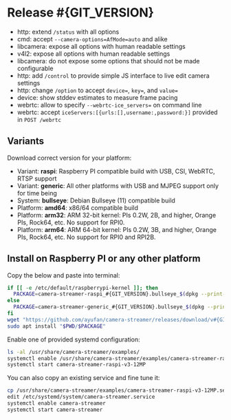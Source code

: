 # Release #{GIT_VERSION}

- http: extend `/status` with all options
- cmd: accept `--camera-options=AfMode=auto` and alike
- libcamera: expose all options with human readable settings
- v4l2: expose all options with human readable settings
- libcamera: do not expose some options that should not be made configurable
- http: add `/control` to provide simple JS interface to live edit camera settings
- http: change `/option` to accept `device=`, `key=`, and `value=`
- device: show stddev estimates to measure frame pacing
- webrtc: allow to specify `--webrtc-ice_servers=` on command line
- webrtc: accept `iceServers:[{urls:[],username:,password:}]` provided in `POST /webrtc`

## Variants

Download correct version for your platform:

- Variant: **raspi**: Raspberry PI compatible build with USB, CSI, WebRTC, RTSP support
- Variant: **generic**: All other platforms with USB and MJPEG support only for time being
- System: **bullseye**: Debian Bullseye (11) compatible build
- Platform: **amd64**: x86/64 compatible build
- Platform: **arm32**: ARM 32-bit kernel: PIs 0.2W, 2B, and higher, Orange PIs, Rock64, etc. No support for RPI0.
- Platform: **arm64**: ARM 64-bit kernel: PIs 0.2W, 3B, and higher, Orange PIs, Rock64, etc. No support for RPI0 and RPI2B.

## Install on Raspberry PI or any other platform

Copy the below and paste into terminal:

```bash
if [[ -e /etc/default/raspberrypi-kernel ]]; then
  PACKAGE=camera-streamer-raspi_#{GIT_VERSION}.bullseye_$(dpkg --print-architecture).deb
else
  PACKAGE=camera-streamer-generic_#{GIT_VERSION}.bullseye_$(dpkg --print-architecture).deb
fi
wget "https://github.com/ayufan/camera-streamer/releases/download/v#{GIT_VERSION}/$PACKAGE"
sudo apt install "$PWD/$PACKAGE"
```

Enable one of provided systemd configuration:

```bash
ls -al /usr/share/camera-streamer/examples/
systemctl enable /usr/share/camera-streamer/examples/camera-streamer-raspi-v3-12MP.service
systemctl start camera-streamer-raspi-v3-12MP
```

You can also copy an existing service and fine tune it:

```bash
cp /usr/share/camera-streamer/examples/camera-streamer-raspi-v3-12MP.service /etc/systemd/system/camera-streamer.service
edit /etc/systemd/system/camera-streamer.service
systemctl enable camera-streamer
systemctl start camera-streamer
```
